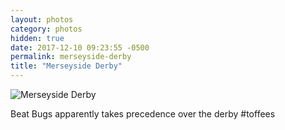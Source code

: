```yaml
---
layout: photos
category: photos
hidden: true
date: 2017-12-10 09:23:55 -0500
permalink: merseyside-derby
title: "Merseyside Derby"
---
```


![Merseyside Derby](http://jonkit.ca/cdn/photos/2017-12-10-merseyside-derby.jpeg)

Beat Bugs apparently takes precedence over the derby #toffees